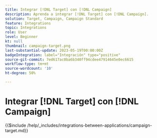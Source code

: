 ```yaml
---
title: Integrar [!DNL Target] con [!DNL Campaign]
description: Aprenda a integrar [!DNL Target] con [!DNL Campaign].
solution: Target, Campaign, Campaign Standard
feature: Integrations
topic: Integrations
role: User
level: Beginner
kt: null
thumbnail: campaign-target.png
last-substantial-update: 2023-05-19T00:00:00Z
badgeIntegration: label="Integración" type="positive"
source-git-commit: 7ed617ac0ba6b340ff94cdee47914645e0ec6615
workflow-type: tm+mt
source-wordcount: '10'
ht-degree: 50%

---
```



# Integrar [!DNL Target] con [!DNL Campaign]

{{$include /help/_includes/integrations-between-applications/campaign-target.md}}
